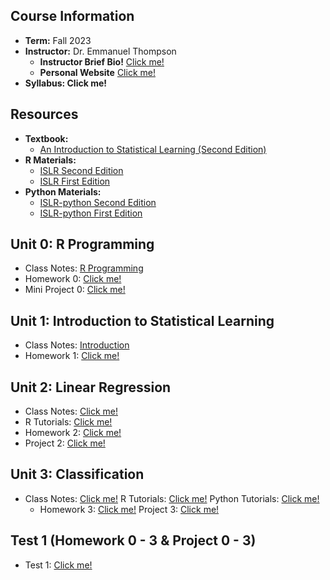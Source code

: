 ## Course Information
- **Term:** Fall 2023
- **Instructor:** Dr. Emmanuel Thompson
    - **Instructor Brief Bio!** [Click me!](https://semo.edu/people-directory/faculty-staff/thompson-emmanuel.html)
    - **Personal Website** [Click me!](https://ethompsonact.com/)
- **Syllabus: Click me!**

## Resources
- **Textbook:**
    - [An Introduction to Statistical Learning (Second Edition)](https://hastie.su.domains/ISLR2/ISLRv2_website.pdf)
- **R Materials:**
    - [ISLR Second Edition](https://www.statlearning.com/resources-second-edition)
    - [ISLR First Edition](https://www.statlearning.com/resources-first-edition)
- **Python Materials:**
    - [ISLR-python Second Edition](https://github.com/qx0731/Sharing_ISL_python)
    - [ISLR-python First Edition](https://github.com/JWarmenhoven/ISLR-python/tree/master)

## Unit 0: R Programming 
- Class Notes: [R Programming](https://github.com/tomsca/stat_learn/blob/main/chapter_0/R-Programming.md)
- Homework 0: [Click me!]()
- Mini Project 0: [Click me!]() 

## Unit 1: Introduction to Statistical Learning
- Class Notes: [Introduction](https://github.com/tomsca/stat_learn/blob/main/chapter_1/Intro_to_Stat_Learning.md)
- Homework 1: [Click me!](https://github.com/tomsca/stat_learn/blob/main/chapter_1/Chapter_1_HW_Problems.md) 

## Unit 2: Linear Regression
- Class Notes: [Click me!]()
- R Tutorials: [Click me!]()
- Homework 2: [Click me!]()
- Project 2: [Click me!]() 

## Unit 3: Classification
- Class Notes: [Click me!]() R Tutorials: [Click me!]() Python Tutorials: [Click me!]()
  - Homework 3: [Click me!]() Project 3: [Click me!]() 

## Test 1 (Homework 0 - 3 & Project 0 - 3)
 - Test 1: [Click me!]()

